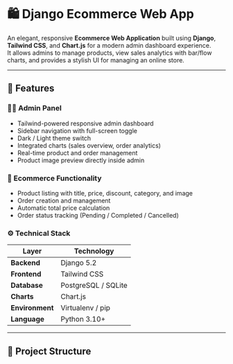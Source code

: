 # 🛍️ Django Ecommerce Web App

An elegant, responsive **Ecommerce Web Application** built using **Django**, **Tailwind CSS**, and **Chart.js** for a modern admin dashboard experience.  
It allows admins to manage products, view sales analytics with bar/flow charts, and provides a stylish UI for managing an online store.

---

## 🚀 Features

### 🧑‍💼 Admin Panel
- Tailwind-powered responsive admin dashboard  
- Sidebar navigation with full-screen toggle  
- Dark / Light theme switch  
- Integrated charts (sales overview, order analytics)  
- Real-time product and order management  
- Product image preview directly inside admin  

### 🛒 Ecommerce Functionality
- Product listing with title, price, discount, category, and image  
- Order creation and management  
- Automatic total price calculation  
- Order status tracking (Pending / Completed / Cancelled)  

### ⚙️ Technical Stack

| Layer | Technology |
|-------|-------------|
| **Backend** | Django 5.2 |
| **Frontend** | Tailwind CSS |
| **Database** | PostgreSQL / SQLite |
| **Charts** | Chart.js |
| **Environment** | Virtualenv / pip |
| **Language** | Python 3.10+ |

---

## 📁 Project Structure

